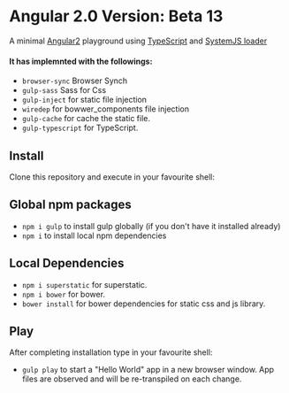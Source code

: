 # Angular 2.0 Version: Beta 13

A minimal [Angular2](https://angular.io/) playground using [TypeScript](http://www.typescriptlang.org/) and [SystemJS loader](https://github.com/systemjs/systemjs)

#### It has implemnted with the followings: 
* `browser-sync` Browser Synch
* `gulp-sass` Sass for Css
* `gulp-inject` for static file injection
* `wiredep` for bowwer_components file injection
* `gulp-cache` for cache the static file.
* `gulp-typescript` for TypeScript.

## Install

Clone this repository and execute in your favourite shell:

## Global npm packages
* `npm i gulp` to install gulp globally (if you don't have it installed already) 
* `npm i` to install local npm dependencies

## Local Dependencies
* `npm i superstatic` for superstatic.
* `npm i bower` for bower. 
* `bower install` for bower dependencies for static css and js library. 

## Play

After completing installation type in your favourite shell:

* `gulp play` to start a "Hello World" app in a new browser window. App files are observed and will be re-transpiled on each change.
